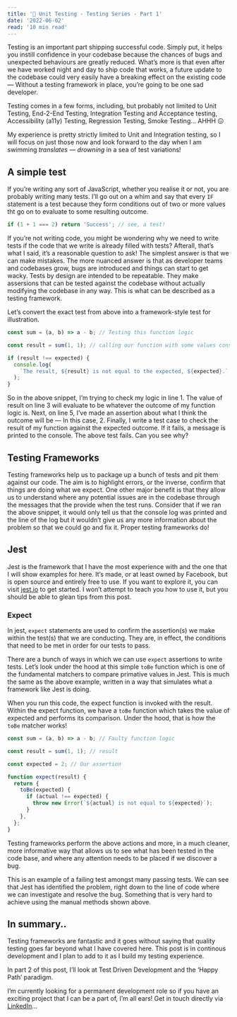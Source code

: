```yaml
---
title: '🧪 Unit Testing - Testing Series - Part 1'
date: '2022-06-02'
read: '10 min read'
---
```


Testing is an important part shipping successful code. Simply put, it helps you instill confidence in your codebase because the chances of bugs and unexpected behaviours are greatly reduced. What’s more is that even after we have worked night and day to ship code that works, a future update to the codebase could very easily have a breaking effect on the existing code — Without a testing framework in place, you’re going to be one sad developer.

Testing comes in a few forms, including, but probably not limited to Unit Testing, End-2-End Testing, Integration Testing and Acceptance testing, Accessibility (a11y) Testing, Regression Testing, Smoke Testing... AHHH 😖

My experience is pretty strictly limited to Unit and Integration testing, so I will focus on just those now and look forward to the day when I am swimming _translates — drowning_ in a sea of test variations!

## A simple test

If you’re writing any sort of JavaScript, whether you realise it or not, you are probably writing many tests. I’ll go out on a whim and say that every `IF` statement is a test because they form conditions out of two or more values tht go on to evaluate to some resulting outcome.

```jsx
if (1 + 1 === 2) return 'Success'; // see, a test!
```

If you’re not writing code, you might be wondering why we need to write tests if the code that we write is already filled with tests? Afterall, that’s what I said, it’s a reasonable question to ask! The simplest answer is that we can make mistakes. The more nuanced answer is that as developer teams and codebases grow, bugs are introduced and things can start to get wacky. Tests by design are intended to be repeatable. They make assersions that can be tested against the codebase without actually modifying the codebase in any way. This is what can be described as a testing framework.

Let’s convert the exact test from above into a framework-style test for illustration.

```jsx
const sum = (a, b) => a - b; // Testing this function logic

const result = sum(1, 1); // calling our function with some values const expected = 2

if (result !== expected) {
  console.log(
    `The result, ${result} is not equal to the expected, ${expected}.`
  );
}
```

So in the above snippet, I’m trying to check my logic in line 1. The value of result on line 3 will evaluate to be whatever the outcome of my function logic is. Next, on line 5, I’ve made an assertion about what I think the outcome will be — In this case, 2. Finally, I write a test case to check the result of my function against the expected outcome. If it fails, a message is printed to the console. The above test fails. Can you see why?

## Testing Frameworks

Testing frameworks help us to package up a bunch of tests and pit them against our code. The aim is to highlight errors, or the inverse, confirm that things are doing what we expect. One other major benefit is that they allow us to understand where any potential issues are in the codebase through the messages that the provide when the test runs. Consider that if we ran the above snippet, it would only tell us that the console log was printed and the line of the log but it wouldn’t give us any more information about the problem so that we could go and fix it. Proper testing frameworks do!

## Jest

Jest is the framework that I have the most experience with and the one that I will show examples for here. It’s made, or at least owned by Facebook, but is open source and entirely free to use. If you want to explore it, you can visit [jest.io](http://jest.io) to get started. I won’t attempt to teach you how to use it, but you should be able to glean tips from this post.

### Expect

In jest, `expect` statements are used to confirm the assertion(s) we make within the test(s) that we are conducting. They are, in effect, the conditions that need to be met in order for our tests to pass.

There are a bunch of ways in which we can use `expect` assertions to write tests. Let’s look under the hood at this simple `toBe` function which is one of the fundamental matchers to compare primative values in Jest. This is much the same as the above example, written in a way that simulates what a framework like Jest is doing.

When you run this code, the expect function is invoked with the result. Within the expect function, we have a `toBe` function which takes the value of expected and performs its comparison. Under the hood, that is how the `toBe` matcher works!

```jsx
const sum = (a, b) => a - b; // Faulty function logic

const result = sum(1, 1); // result

const expected = 2; // Our assertion

function expect(result) {
  return {
    toBe(expected) {
      if (actual !== expected) {
        throw new Error(`${actual} is not equal to ${expected}`);
      }
    },
  };
}
```

Testing frameworks perform the above actions and more, in a much cleaner, more informative way that allows us to see what has been tested in the code base, and where any attention needs to be placed if we discover a bug.

This is an example of a failing test amongst many passing tests. We can see that Jest has identified the problem, right down to the line of code where we can investigate and resolve the bug. Something that is very hard to achieve using the manual methods shown above.

## In summary..

Testing frameworks are fantastic and it goes without saying that quality testing goes far beyond what I have covered here. This post is in continous development and I plan to add to it as I build my testing experience.

In part 2 of this post, I’ll look at Test Driven Development and the ‘Happy Path’ paradigm.

I’m currently looking for a permanent development role so if you have an exciting project that I can be a part of, I’m all ears! Get in touch directly via [LinkedIn](https://www.linkedin.com/in/akinfagbohun/)...
